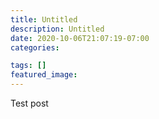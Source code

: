 ```yaml
---
title: Untitled
description: Untitled
date: 2020-10-06T21:07:19-07:00
categories: 

tags: []
featured_image: 
---
```


Test post

